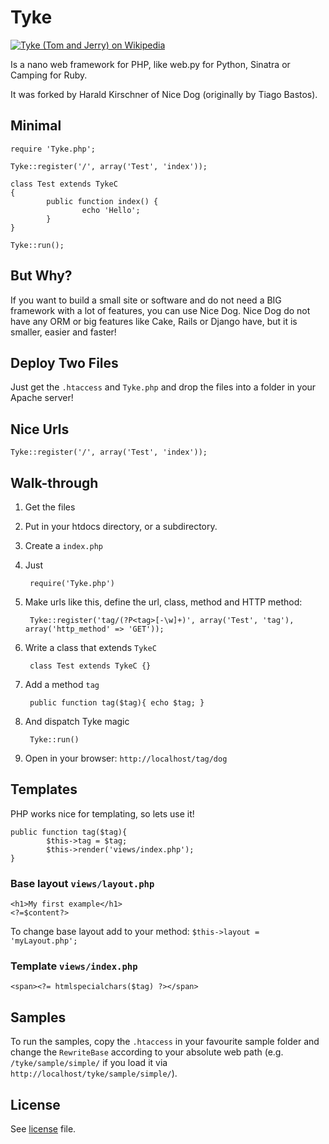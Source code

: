 Tyke
===

[![Tyke (Tom and Jerry) on Wikipedia](http://upload.wikimedia.org/wikipedia/en/thumb/c/c7/Tyke_Tom_and_Jerry.JPG/200px-Tyke_Tom_and_Jerry.JPG)](http://en.wikipedia.org/wiki/Tyke_%28Tom_and_Jerry%29)

Is a nano web framework for PHP, like web.py for Python, Sinatra or Camping for Ruby.

It was forked by Harald Kirschner of Nice Dog (originally by Tiago Bastos).

Minimal
---

	require 'Tyke.php';
	
	Tyke::register('/', array('Test', 'index'));
	
	class Test extends TykeC
	{
			public function index() {
					echo 'Hello';
			}
	}
	
	Tyke::run();

But Why?
---

If you want to build a small site or software and do not need a BIG framework with a lot of features, you can use Nice Dog. Nice Dog do not have any ORM or big features like Cake, Rails or Django have, but it is smaller, easier and faster!

Deploy Two Files
---

Just get the `.htaccess` and `Tyke.php` and drop the files into a folder in your Apache server!

Nice Urls
---

	Tyke::register('/', array('Test', 'index'));

Walk-through
---

1. Get the files
2. Put in your htdocs directory, or a subdirectory.
3. Create a `index.php`
4. Just
	
		require('Tyke.php')

5. Make urls like this, define the url, class, method and HTTP method:
	
		Tyke::register('tag/(?P<tag>[-\w]+)', array('Test', 'tag'), array('http_method' => 'GET'));

6. Write a class that extends `TykeC`
	
		class Test extends TykeC {}

7. Add a method `tag`
	
		public function tag($tag){ echo $tag; }

8. And dispatch Tyke magic
	
		Tyke::run()

9. Open in your browser: `http://localhost/tag/dog`

Templates
---

PHP works nice for templating, so lets use it!

	public function tag($tag){
			$this->tag = $tag; 
			$this->render('views/index.php');
	}

### Base layout `views/layout.php`

	<h1>My first example</h1>
	<?=$content?>

To change base layout add to your method: `$this->layout = 'myLayout.php';`

### Template `views/index.php`

	<span><?= htmlspecialchars($tag) ?></span>

Samples
---

To run the samples, copy the `.htaccess` in your favourite sample folder and change the `RewriteBase` according to your absolute web path (e.g. `/tyke/sample/simple/` if you load it via `http://localhost/tyke/sample/simple/`). 

License
---

See [license](master/license) file.
